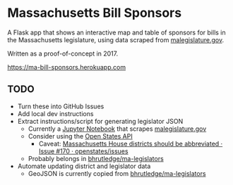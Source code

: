 # Massachusetts Bill Sponsors

A Flask app that shows an interactive map and table of sponsors for bills in the Massachusetts legislature, using data scraped from [malegislature.gov](https://malegislature.gov/Bills/).

Written as a proof-of-concept in 2017.

<https://ma-bill-sponsors.herokuapp.com>

## TODO

- Turn these into GitHub Issues
- Add local dev instructions
- Extract instructions/script for generating legislator JSON
    - Currently a [Jupyter Notebook](./data/ma_legislators.ipynb) that scrapes [malegislature.gov](https://malegislature.gov/Legislators/)
    - Consider using the [Open States API](https://docs.openstates.org/en/latest/api/v2)
        - Caveat: [Massachusetts House districts should be abbreviated · Issue #170 · openstates/issues](https://github.com/openstates/issues/issues/170)
    - Probably belongs in [bhrutledge/ma-legislators](https://github.com/bhrutledge/ma-legislators)
- Automate updating district and legislator data
    - GeoJSON is currently copied from [bhrutledge/ma-legislators](https://github.com/bhrutledge/ma-legislators)
